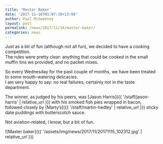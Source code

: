 ```yaml
---
title: 'Master Baker'
date: '2017-11-16T01:07:18+13:00'
author: Paul McSweeney
layout: post
permalink: /news/2017/11/16/master-baker/
categories: news
---
```


Just as a bit of fun (although not all fun), we decided to have a cooking competition.  
The rules were pretty clear: anything that could be cooked in the small muffin tins we provided, and no packet mixes. 

So every Wednesday for the past couple of months, we have been treated to some mouth-watering delicacies.  
I am very happy to say: no real failures, certainly not in the taste department.

The winner, as judged by his peers, was [Jason Harris]({{ '/staff/jason-harris' | relative_url }}) with his smoked fish pies wrapped in bacon, followed closely by [Marty’s]({{ '/staff/martin-hedley' | relative_url }}) sticky date puddings with butterscotch sauce.

Not aviation-related, I know, but a bit of fun.

![Master baker]({{ '/assets/img/news/2017/11/20171115_102312.jpg' | relative_url }})
